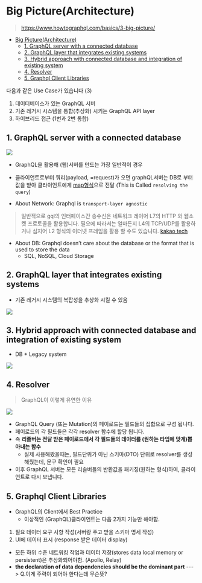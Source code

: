 # Big Picture(Architecture)

> https://www.howtographql.com/basics/3-big-picture/


<!-- TOC -->

- [Big Picture(Architecture)](#big-picturearchitecture)
  - [1. GraphQL server with a connected database](#1-graphql-server-with-a-connected-database)
  - [2. GraphQL layer that integrates existing systems](#2-graphql-layer-that-integrates-existing-systems)
  - [3. Hybrid approach with connected database and integration of existing system](#3-hybrid-approach-with-connected-database-and-integration-of-existing-system)
  - [4. Resolver](#4-resolver)
  - [5. Graphql Client Libraries](#5-graphql-client-libraries)

<!-- /TOC -->

다음과 같은 Use Case가 있습니다 (3)

1. 데이터베이스가 있는 GraphQL 서버
2. 기존 레거시 시스템을 통합(추상화) 시키는 GraphQL API layer
3. 하이브리드 접근 (1번과 2번 통합)

## 1. GraphQL server with a connected database

![](https://imgur.com/cRE6oeb.png)

- GraphQL을 활용해 (웹)서버를 만드는 가장 일반적이 경우
- 클라이언트로부터 쿼리(payload, =request)가 오면 graphQL서버는 DB로 부터 값을 받아 클라이언트에게 [map형식](https://spec.graphql.org/June2018/#sec-Response)으로 전달 (This is Called `resolving the query`)

- About Network: Graphql is `transport-layer agnostic`
> 일반적으로 gql의 인터페이스간 송수신은 네트워크 레이어 L7의 HTTP 와 웹소켓 프로토콜을 활용합니다. 필요에 따라서는 얼마든지 L4의 TCP/UDP를 활용하거나 심지어 L2 형식의 이더넷 프레임을 활용 할 수도 있습니다. [kakao tech](https://tech.kakao.com/2019/08/01/graphql-basic/)

- About DB: Graphql doesn’t care about the database or the format that is used to store the data
  - SQL, NoSQL, Cloud Storage

## 2. GraphQL layer that integrates existing systems

- 기존 레거시 시스템의 복잡성을 추상화 시킬 수 있음

![](https://imgur.com/zQggcSX.png)

## 3. Hybrid approach with connected database and integration of existing system

- DB + Legacy system

![](https://imgur.com/73dByTz.png)


## 4. Resolver
> GraphQL이 이렇게 유연한 이유

![](https://imgur.com/e1gBEP5.png)

- GraphQL Query (또는 Mutation)의 페이로드는 필드들의 집합으로 구성 됩니다.
- 페이로드의 각 필드들은 각각 resolver 함수에 할당 됩니다. 
- 즉 **리졸버는 전달 받은 페이로드에서 각 필드들의 데이터를 (원하는 타입에 맞게)뽑아내는 함수**
  - 실제 사용해봤을때는, 필드단위가 아닌 스키마(DTO) 단위로 resolver를 생성해줬는데, 문구 확인이 필요
- 이후 GraphQL 서버는 모든 리솔버들의 반환값을 패키징(원하는 형식)하여, 클라이언트로 다시 보냅니다.

## 5. Graphql Client Libraries


- GraphQL의 Client에서 Best Practice
  - 이상적인 (GraphQL)클라이언트는 다음 2가지 기능만 해야함.

1. 필요 데이터 요구 사항 작성(서버랑 주고 받을 스키마 명세 작성)
2. UI에 데이터 표시 (response 받은 데이터 display)

- 모든 하위 수준 네트워킹 작업과 데이터 저장(stores data local memory or persistent)은 추상화되어야함. (Apollo, Relay)
- **the declaration of data dependencies should be the dominant part** ---> Q.이게 주력이 되어야 한다는데 무슨뜻?